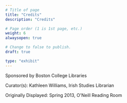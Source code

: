 ```yaml
---
# Title of page
title: "Credits"
description: "Credits"

# Page order (1 is 1st page, etc.)
weight: 6
alwaysopen: true

# Change to false to publish.
draft: true

type: "exhibit"
---
```

Sponsored by Boston College Libraries

Curator(s): Kathleen Williams, Irish Studies Librarian

Originally Displayed: Spring 2013, O'Neill Reading Room
